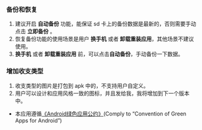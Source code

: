 ### 备份和恢复

1. 建议开启 <b>自动备份</b> 功能，能保证 sd 卡上的备份数据是最新的，否则需要手动点击 <b>立即备份</b> 。
2. 恢复备份功能的使用场景是用户 <b>换手机</b> 或者 <b>卸载重装应用</b>，其他场景不建议使用。
3. <b>换手机</b> 或者 <b>卸载重装应用</b> 前，可以点击<b>自动备份</b>，手动备份一下数据。

### 增加收支类型

1. 收支类型的图片是打包到 apk 中的，不支持用户自定义。
2. 用户可以设计和应用风格一致的图标，并且发给我，我将增加到下一个版本中。

- 本应用遵循[《Android绿色应用公约》](https://green-android.org/)(Comply to “Convention of Green Apps for Android”)
